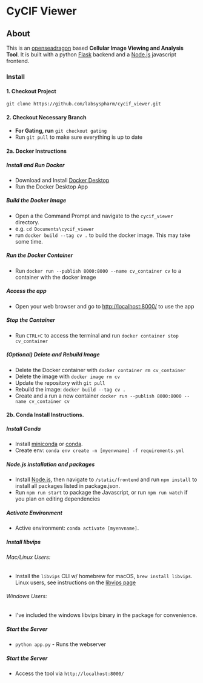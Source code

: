 # CyCIF Viewer

## About
This is  an [openseadragon](https://openseadragon.github.io/) based **Cellular Image Viewing and Analysis Tool**. 
It is built with a python [Flask](http://flask.pocoo.org/) backend and a [Node.js](https://nodejs.org/en/) javascript frontend.

### Install
#### 1. Checkout Project
`git clone https://github.com/labsyspharm/cycif_viewer.git`
#### 2. Checkout Necessary Branch
* **For Gating, run** `git checkout gating`
* Run `git pull` to make sure everything is up to date 

#### 2a. Docker Instructions

##### Install and Run Docker
* Download and Install [Docker Desktop](https://www.docker.com/products/docker-desktop)
* Run the Docker Desktop App

##### Build the Docker Image
* Open a the Command Prompt and navigate to the `cycif_viewer` directory.
* e.g. `cd Documents\cycif_viewer`
* run `docker build --tag cv .` to build the docker image. This may take some time.

##### Run the Docker Container
* Run `docker run --publish 8000:8000 --name cv_container cv` to a container with the docker image

#####  Access the app
* Open your web browser and go to [http://localhost:8000/](http://localhost:8000/) to use the app

#####  Stop the Container
* Run `CTRL+C` to access the terminal and run `docker container stop cv_container` 

##### (Optional) Delete and Rebuild Image
* Delete the Docker container with `docker container rm cv_container`
* Delete the image with `docker image rm cv`
* Update the repository with `git pull`
* Rebuild the image: `docker build --tag cv .` 
* Create and a run a new container `docker run --publish 8000:8000 --name cv_container cv`




#### 2b. Conda Install Instructions. 
##### Install Conda
* Install [miniconda](https://conda.io/miniconda.html) or [conda](https://docs.conda.io/projects/conda/en/latest/user-guide/install/download.html). 
* Create env:  `conda env create -n [myenvname] -f requirements.yml`

##### Node.js installation and packages
* Install [Node.js](https://nodejs.org/en/), then navigate to `/static/frontend` and run `npm install` to install all packages listed in package.json.
* Run `npm run start` to package the Javascript, or run `npm run watch` if you plan on editing dependencies


##### Activate Environment
* Active environment: `conda activate [myenvname]`. 


##### Install libvips
###### Mac/Linux Users:
*  Install the `libvips` CLI w/ homebrew for macOS, `brew install libvips`. Linux users, see instructions on the [libvips page](https://libvips.github.io/libvips/install.html)

###### Windows Users:
* I've included the windows libvips binary in the package for convenience.


##### Start the Server

* `python app.py` - Runs the webserver
##### Start the Server

* Access the tool via `http://localhost:8000/`


